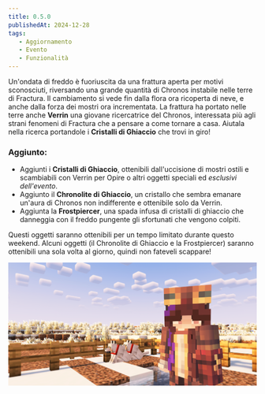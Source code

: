 ```yaml
---
title: 0.5.0
publishedAt: 2024-12-28
tags:
   - Aggiornamento
   - Evento
   - Funzionalità
---
```


Un'ondata di freddo è fuoriuscita da una frattura aperta per motivi sconosciuti, riversando una grande quantità di Chronos instabile nelle terre di Fractura. Il cambiamento si vede fin dalla flora ora ricoperta di neve, e anche dalla forza dei mostri ora incrementata.
La frattura ha portato nelle terre anche **Verrin** una giovane ricercatrice del Chronos, interessata più agli strani fenomeni di Fractura che a pensare a come tornare a casa. Aiutala nella ricerca portandole i **Cristalli di Ghiaccio** che trovi in giro!


### Aggiunto:
- Aggiunti i **Cristalli di Ghiaccio**, ottenibili dall'uccisione di mostri ostili e scambiabili con Verrin per Opire o altri oggetti speciali ed _esclusivi dell'evento_.
- Aggiunto il **Chronolite di Ghiaccio**, un cristallo che sembra emanare un'aura di Chronos non indifferente e ottenibile solo da Verrin.
- Aggiunta la **Frostpiercer**, una spada infusa di cristalli di ghiaccio che danneggia con il freddo pungente gli sfortunati che vengono colpiti.

Questi oggetti saranno ottenibili per un tempo limitato durante questo weekend. Alcuni oggetti (il Chronolite di Ghiaccio e la Frostpiercer) saranno ottenibili una sola volta al giorno, quindi non fateveli scappare!

![](https://github.com/Pingoda/fracturamc-changelog/blob/main/assets/0.5.0.png?raw=true)